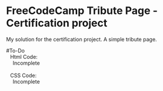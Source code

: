 # FreeCodeCamp Tribute Page - Certification project
My solution for the certification project. A simple tribute page.

#To-Do
  <br> &ensp; Html Code:
    <br> &emsp; Incomplete
  <br><br> &ensp; CSS Code:
    <br> &emsp; Incomplete
    
